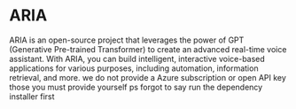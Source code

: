 # ARIA
ARIA is an open-source project that leverages the power of GPT (Generative Pre-trained Transformer) to create an advanced real-time voice assistant. With ARIA, you can build intelligent, interactive voice-based applications for various purposes, including automation, information retrieval, and more.
we do not provide a Azure subscription or open API key those you must provide yourself
ps forgot to say run the dependency installer first
